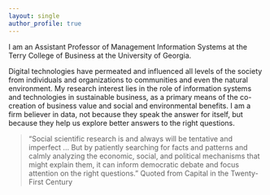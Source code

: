 ```yaml
---
layout: single
author_profile: true
---
```


I am an Assistant Professor of Management Information Systems at the Terry College of Business at the University of Georgia.

Digital technologies have permeated and influenced all levels of the society from individuals and organizations to communities and even the natural environment. My research interest lies in the role of information systems and technologies in sustainable business, as a primary means of the co-creation of business value and social and environmental benefits. I am a firm believer in data, not because they speak the answer for itself, but because they help us explore better answers to the right questions.

> “Social scientific research is and always will be tentative and imperfect ... But by patiently searching for facts and patterns and calmly analyzing the economic, social, and political mechanisms that might explain them, it can inform democratic debate and focus attention on the right questions.” Quoted from Capital in the Twenty-First Century
